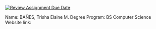 [![Review Assignment Due Date](https://classroom.github.com/assets/deadline-readme-button-22041afd0340ce965d47ae6ef1cefeee28c7c493a6346c4f15d667ab976d596c.svg)](https://classroom.github.com/a/qNZiFvbi)

Name: BAÑES, Trisha Elaine M.
Degree Program: BS Computer Science
Website link:
